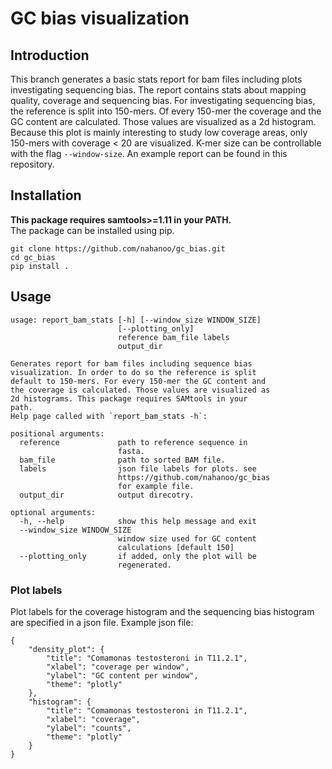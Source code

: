 # GC bias visualization

## Introduction

This branch generates a basic stats report for bam files including plots investigating sequencing bias.
The report contains stats about mapping quality, coverage and sequencing bias.
For investigating sequencing bias, the reference is split into 150-mers. Of every 150-mer the coverage and the
GC content are calculated. Those values are visualized as a 2d histogram. Because this plot is mainly interesting to study low coverage areas, only 150-mers with coverage < 20 are visualized.
K-mer size can be controllable with the flag `--window-size`. An example report can be found in this repository.

## Installation

**This package requires samtools>=1.11 in your PATH.**  
The package can be installed using pip.

```
git clone https://github.com/nahanoo/gc_bias.git
cd gc_bias
pip install .
```

## Usage

```
usage: report_bam_stats [-h] [--window_size WINDOW_SIZE]
                        [--plotting_only]
                        reference bam_file labels
                        output_dir

Generates report for bam files including sequence bias
visualization. In order to do so the reference is split
default to 150-mers. For every 150-mer the GC content and
the coverage is calculated. Those values are visualized as
2d histograms. This package requires SAMtools in your
path.
Help page called with `report_bam_stats -h`: 

positional arguments:
  reference             path to reference sequence in
                        fasta.
  bam_file              path to sorted BAM file.
  labels                json file labels for plots. see
                        https://github.com/nahanoo/gc_bias
                        for example file.
  output_dir            output direcotry.

optional arguments:
  -h, --help            show this help message and exit
  --window_size WINDOW_SIZE
                        window size used for GC content
                        calculations [default 150]
  --plotting_only       if added, only the plot will be
                        regenerated.
```

### Plot labels

Plot labels for the coverage histogram and the sequencing bias histogram are specified in a json file.
Example json file:
```
{
    "density_plot": {
        "title": "Comamonas testosteroni in T11.2.1",
        "xlabel": "coverage per window",
        "ylabel": "GC content per window",
        "theme": "plotly"
    },
    "histogram": {
        "title": "Comamonas testosteroni in T11.2.1",
        "xlabel": "coverage",
        "ylabel": "counts",
        "theme": "plotly"
    }
}
```